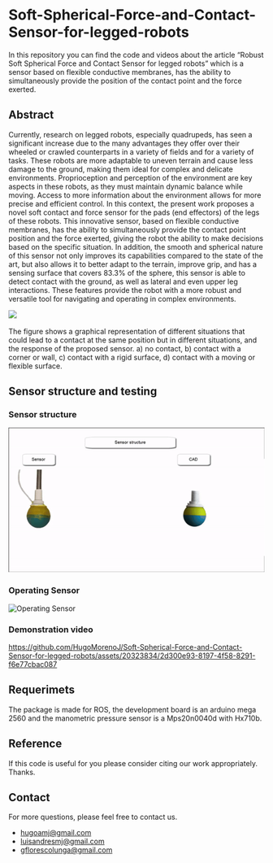 # Soft-Spherical-Force-and-Contact-Sensor-for-legged-robots
In this repository you can find the code and videos about the article “Robust Soft Spherical Force and Contact Sensor for legged robots” which is a sensor based on flexible conductive membranes, has the ability to simultaneously provide the position of the contact point and the force exerted.

## Abstract
Currently, research on legged robots, especially quadrupeds, has seen a significant increase due to the many advantages they offer over their wheeled or crawled counterparts in a variety of fields and for a variety of tasks. These robots are more adaptable to uneven terrain and cause less damage to the ground, making them ideal for complex and delicate environments. Proprioception and perception of the environment are key aspects in these robots, as they must maintain dynamic balance while moving. Access to more information about the environment allows for more precise and efficient control. In this context, the present work proposes a novel soft contact and force sensor for the pads (end effectors) of the legs of these robots. This innovative sensor, based on flexible conductive membranes, has the ability to simultaneously provide the contact point position and the force exerted, giving the robot the ability to make decisions based on the specific situation. In addition, the smooth and spherical nature of this sensor not only improves its capabilities compared to the state of the art, but also allows it to better adapt to the terrain, improve grip, and has a sensing surface that covers 83.3% of the sphere, this sensor is able to detect contact with the ground, as well as lateral and even upper leg interactions. These features provide the robot with a more robust and versatile tool for navigating and operating in complex environments.

<img src="imagen2.png" width="500"/>

The figure shows a graphical representation of different situations that could lead to a contact at the same position but in different situations, and the response of the proposed sensor. a) no contact, b) contact with a corner or wall, c) contact with a rigid surface, d) contact with a moving or flexible surface.

## Sensor structure and testing
### Sensor structure
![Sensor structure](str.gif)
### Operating Sensor
![Operating Sensor](ope.gif)

### Demonstration video
https://github.com/HugoMorenoJ/Soft-Spherical-Force-and-Contact-Sensor-for-legged-robots/assets/20323834/2d300e93-8197-4f58-8291-f6e77cbac087

## Requerimets
The package is made for ROS, the development board is an arduino mega 2560 and the manometric pressure sensor is a Mps20n0040d with Hx710b.

## Reference
If this code is useful for you please consider citing our work appropriately. Thanks.

## Contact
For more questions, please feel free to contact us.

* hugoamj@gmail.com
* luisandresmj@gmail.com
* gflorescolunga@gmail.com
